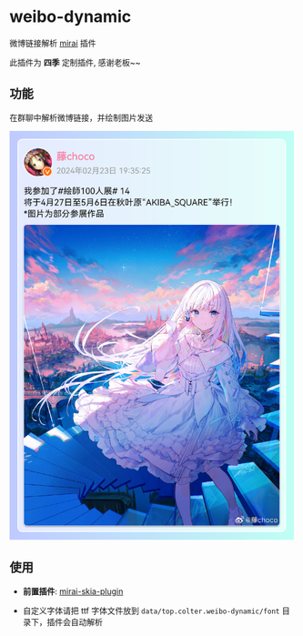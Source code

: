 # weibo-dynamic
微博链接解析 [mirai](https://github.com/mamoe/mirai) 插件

此插件为 **四季** 定制插件, 感谢老板~~

## 功能
在群聊中解析微博链接，并绘制图片发送    

<img src="docs/img/preview.png" width="500" alt="样式1"> 

## 使用

- **前置插件**: [mirai-skia-plugin](https://github.com/cssxsh/mirai-skia-plugin)

- 自定义字体请把 ttf 字体文件放到 `data/top.colter.weibo-dynamic/font` 目录下，插件会自动解析
